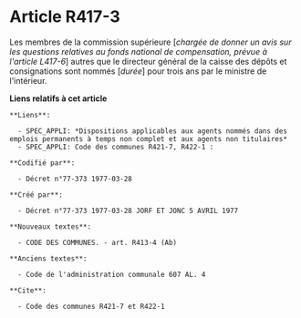 # Article R417-3

Les membres de la commission supérieure [*chargée de donner un avis sur les questions relatives au fonds national de
compensation, prévue à l'article L417-6*] autres que le directeur général de la caisse des dépôts et consignations sont
nommés [*durée*] pour trois ans par le ministre de l'intérieur.

**Liens relatifs à cet article**

	**Liens**:

	  - SPEC_APPLI: *Dispositions applicables aux agents nommés dans des emplois permanents à temps non complet et aux agents non titulaires*
	  - SPEC_APPLI: Code des communes R421-7, R422-1 :

	**Codifié par**:

	  - Décret n°77-373 1977-03-28

	**Créé par**:

	  - Décret n°77-373 1977-03-28 JORF ET JONC 5 AVRIL 1977

	**Nouveaux textes**:

	  - CODE DES COMMUNES. - art. R413-4 (Ab)

	**Anciens textes**:

	  - Code de l'administration communale 607 AL. 4

	**Cite**:

	  - Code des communes R421-7 et R422-1
